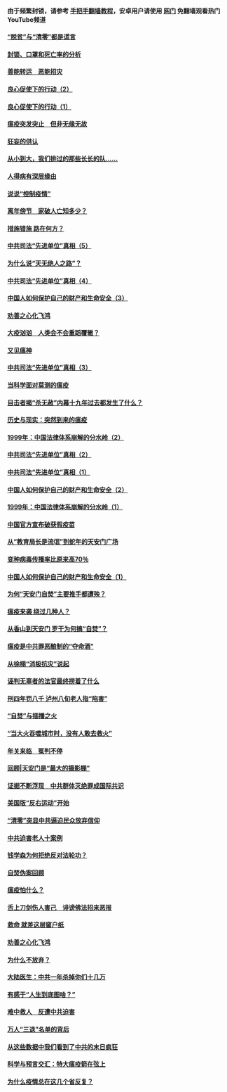 #### 由于频繁封锁，请参考 [手把手翻墙教程](https://github.com/gfw-breaker/guides/wiki/)，安卓用户请使用 [网门](https://github.com/gfw-breaker/nogfw/blob/master/dl.md?t=03032300) 免翻墙观看热门YouTube频道 

#### [“脱贫”与“清零”都是谎言](../pages/19/421590.md?t=03032300) 

#### [封锁、口罩和死亡率的分析](../pages/19/421495.md?t=03032300) 

#### [善能转运　恶能招灾](../pages/19/421334.md?t=03032300) 

#### [良心促使下的行动（2）](../pages/19/421361.md?t=03032300) 

#### [良心促使下的行动（1）](../pages/19/421302.md?t=03032300) 

#### [瘟疫突发突止　但非无缘无故](../pages/19/421281.md?t=03032300) 

#### [狂妄的供认](../pages/19/421199.md?t=03032300) 

#### [从小到大，我们排过的那些长长的队……](../pages/19/421243.md?t=03032300) 

#### [人得病有深层缘由](../pages/19/420864.md?t=03032300) 

#### [说说“控制疫情”](../pages/19/420831.md?t=03032300) 

#### [离年傍节　家破人亡知多少？](../pages/19/420563.md?t=03032300) 

#### [措施错施  路在何方？](../pages/19/420076.md?t=03032300) 

#### [中共司法“先进单位”真相（5）](../pages/19/419453.md?t=03032300) 

#### [为什么说“天无绝人之路”？](../pages/19/419618.md?t=03032300) 

#### [中共司法“先进单位”真相（4）](../pages/19/419452.md?t=03032300) 

#### [中国人如何保护自己的财产和生命安全（3）](../pages/19/419405.md?t=03032300) 

#### [劝善之心化飞鸿](../pages/19/418758.md?t=03032300) 

#### [大疫汹汹　人类会不会重蹈覆辙？](../pages/19/419691.md?t=03032300) 

#### [又见瘟神](../pages/19/419225.md?t=03032300) 

#### [中共司法“先进单位”真相（3）](../pages/19/419451.md?t=03032300) 

#### [当科学面对莫测的瘟疫](../pages/19/419625.md?t=03032300) 

#### [目击者揭“杀无赦”内幕十九年过去都发生了什么？](../pages/19/419617.md?t=03032300) 

#### [历史与现实：突然到来的瘟疫](../pages/19/419619.md?t=03032300) 

#### [1999年：中国法律体系崩解的分水岭（2）](../pages/19/419455.md?t=03032300) 

#### [中共司法“先进单位”真相（2）](../pages/19/419450.md?t=03032300) 

#### [中共司法“先进单位”真相（1）](../pages/19/419449.md?t=03032300) 

#### [中国人如何保护自己的财产和生命安全（2）](../pages/19/419404.md?t=03032300) 

#### [1999年：中国法律体系崩解的分水岭（1）](../pages/19/419454.md?t=03032300) 

#### [中国官方宣布破获假疫苗](../pages/19/419504.md?t=03032300) 

#### [从“教育局长是流氓”到蛇年的天安门广场](../pages/19/419470.md?t=03032300) 

#### [变种病毒传播率比原来高70％](../pages/19/419456.md?t=03032300) 

#### [中国人如何保护自己的财产和生命安全（1）](../pages/19/419403.md?t=03032300) 

#### [为何“天安门自焚”主要推手都遭殃？](../pages/19/419348.md?t=03032300) 

#### [瘟疫来袭 绕过几种人？](../pages/19/419349.md?t=03032300) 

#### [从香山到天安门 罗干为何搞“自焚”？](../pages/19/419270.md?t=03032300) 

#### [瘟疫是中共罪恶酿制的“夺命酒”](../pages/19/419223.md?t=03032300) 

#### [从徐栩“消极抗灾”说起](../pages/19/419224.md?t=03032300) 

#### [诬判无辜者的法官最终捞着了什么](../pages/19/419268.md?t=03032300) 

#### [刑四年罚八千 泸州八旬老人指“陷害”](../pages/19/419232.md?t=03032300) 

#### [“自焚”与插播之火](../pages/19/419226.md?t=03032300) 

#### [“当大火吞噬城市时，没有人敢去救火”](../pages/19/419077.md?t=03032300) 

#### [年关来临　冤判不停](../pages/19/419093.md?t=03032300) 

#### [回顾|天安门是“最大的摄影棚”](../pages/19/380866.md?t=03032300) 

#### [证据不断浮现　中共群体灭绝罪成国际共识](../pages/19/419031.md?t=03032300) 

#### [美国版“反右运动”开始](../pages/19/419030.md?t=03032300) 

#### [“清零”突显中共逼迫民众放弃信仰](../pages/19/418995.md?t=03032300) 

#### [中共迫害老人十案例](../pages/19/418831.md?t=03032300) 

#### [钱学森为何拒绝反对法轮功？](../pages/19/418905.md?t=03032300) 

#### [自焚伪案回顾](../pages/19/418799.md?t=03032300) 

#### [瘟疫怕什么？](../pages/19/418800.md?t=03032300) 

#### [舌上刀剑伤人害己　诽谤佛法招来恶报](../pages/19/418731.md?t=03032300) 

#### [救命 就差这层窗户纸](../pages/19/418706.md?t=03032300) 

#### [劝善之心化飞鸿](../pages/19/416766.md?t=03032300) 

#### [为什么不放弃？](../pages/19/418691.md?t=03032300) 

#### [大陆医生：中共一年杀掉你们十几万](../pages/19/418670.md?t=03032300) 

#### [有感于“人生到底图啥？”](../pages/19/418624.md?t=03032300) 

#### [难中救人　反遭中共迫害](../pages/19/418414.md?t=03032300) 

#### [万人“三退”名单的背后](../pages/19/418505.md?t=03032300) 

#### [从这些数据中我们看到了中共的末日疯狂](../pages/19/418420.md?t=03032300) 

#### [科学与预言交汇：特大瘟疫箭在弦上](../pages/19/418266.md?t=03032300) 

#### [为什么疫情总在这几个省反复？](../pages/19/418219.md?t=03032300) 

